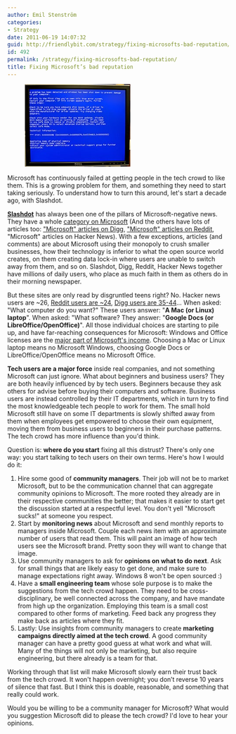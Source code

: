 ```yaml
---
author: Emil Stenström
categories:
- Strategy
date: 2011-06-19 14:07:32
guid: http://friendlybit.com/strategy/fixing-microsofts-bad-reputation/
id: 492
permalink: /strategy/fixing-microsofts-bad-reputation/
title: Fixing Microsoft’s bad reputation
---
```


<figure class="wp-caption alignright"><a href="http://www.flickr.com/photos/88442983@N00/2228633614"><img title="Blue Screen of Death" src="/files/post-media/2228633614_e26ea98fbe_m.jpg" alt="Blue Screen of Death" width="240" height="187" /></a>
</figure>

Microsoft has continuously failed at getting people in the tech crowd to like them. This is a growing problem for them, and something they need to start taking seriously. To understand how to turn this around, let's start a decade ago, with Slashdot.

**[Slashdot](http://slashdot.org/)** has always been one of the pillars of Microsoft-negative news. They have a whole [category on Microsoft](http://slashdot.org/index2.pl?fhfilter=microsoft) (And the others have lots of articles too: ["Microsoft" articles on Digg](http://digg.com/search?q=microsoft), ["Microsoft" articles on Reddit](http://www.reddit.com/search?q=microsoft), "Microsoft" articles on Hacker News). With a few exceptions, articles (and comments) are about Microsoft using their monopoly to crush smaller businesses, how their technology is inferior to what the open source world creates, on them creating data lock-in where users are unable to switch away from them, and so on. Slashdot, Digg, Reddit, Hacker News together have millions of daily users, who place as much faith in them as others do in their morning newspaper.

But these sites are only read by disgruntled teens right? No. Hacker news users are ~26, [Reddit users are ~24](http://www.reddit.com/r/reddit.com/comments/7oaxh/experiment_how_old_is_the_average_redditor_vote/?sort=top), [Digg users are 35-44](http://www.ignitesocialmedia.com/social-media-stats/2011-social-network-analysis-report/#Digg)… When asked: "What computer do you want?" These users answer: "**A Mac (or Linux) laptop**". When asked: "What software? They answer: "**Google Docs (or LibreOffice/OpenOffice)**". All those individual choices are starting to pile up, and have far-reaching consequences for Microsoft: Windows and Office licenses are the [major part of Microsoft's income](http://www.businessinsider.com/chart-of-the-day-microsoft-operating-income-by-division-2010-2). Choosing a Mac or Linux laptop means no Microsoft Windows, choosing Google Docs or LibreOffice/OpenOffice means no Microsoft Office.

**Tech users are a major force** inside real companies, and not something Microsoft can just ignore. What about beginners and business users? They are both heavily influenced by by tech users. Beginners because they ask others for advise before buying their computers and software. Business users are instead controlled by their IT departments, which in turn try to find the most knowledgeable tech people to work for them. The small hold Microsoft still have on some IT departments is slowly shifted away from them when employees get empowered to choose their own equipment, moving them from business users to beginners in their purchase patterns. The tech crowd has more influence than you'd think.

Question is: **where do you start** fixing all this distrust? There's only one way: you start talking to tech users on their own terms. Here's how I would do it:

  1. Hire some good of **community managers**. Their job will not be to market Microsoft, but to be the communication channel that can aggregate community opinions to Microsoft. The more rooted they already are in their respective communities the better; that makes it easier to start get the discussion started at a respectful level. You don't yell "Microsoft sucks!" at someone you respect.
  2. Start by **monitoring news** about Microsoft and send monthly reports to managers inside Microsoft. Couple each news item with an approximate number of users that read them. This will paint an image of how tech users see the Microsoft brand. Pretty soon they will want to change that image.
  3. Use community managers to ask for **opinions on what to do next**. Ask for small things that are likely easy to get done, and make sure to manage expectations right away. Windows 8 won't be open sourced :)
  4. Have a **small engineering team** whose sole purpose is to make the suggestions from the tech crowd happen. They need to be cross-disciplinary, be well connected across the company, and have mandate from high up the organization. Employing this team is a small cost compared to other forms of marketing. Feed back any progress they make back as articles where they fit.
  5. Lastly: Use insights from community managers to create **marketing campaigns directly aimed at the tech crowd**. A good community manager can have a pretty good guess at what work and what will. Many of the things will not only be marketing, but also require engineering, but there already is a team for that.

Working through that list will make Microsoft slowly earn their trust back from the tech crowd. It won't happen overnight; you don’t reverse 10 years of silence that fast. But I think this is doable, reasonable, and something that really could work.

Would you be willing to be a community manager for Microsoft? What would you suggestion Microsoft did to please the tech crowd? I'd love to hear your opinions.
